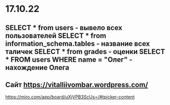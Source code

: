# 17.10.22
SELECT * from users - вывело всех пользователей
SELECT * from information_schema.tables - название всех таличек 
SELECT * from grades - оценки
SELECT * FROM users WHERE name = "Олег" - нахождение Олега
-

Сайт https://vitalliivombar.wordpress.com/
-

https://miro.com/app/board/uXjVPB3ScUs=/#tpicker-content 
